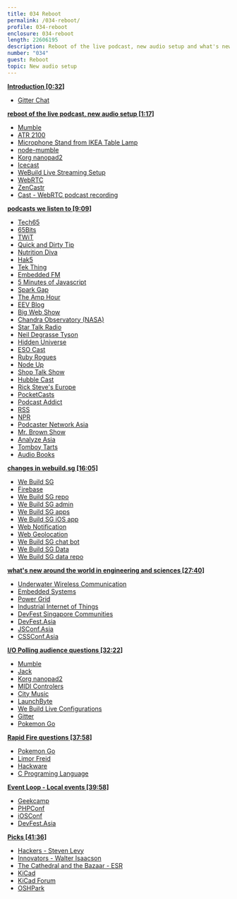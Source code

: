 ```yaml
---
title: 034 Reboot
permalink: /034-reboot/
profile: 034-reboot
enclosure: 034-reboot
length: 22606195
description: Reboot of the live podcast, new audio setup and what's new around the world in engineering and sciences
number: "034"
guest: Reboot
topic: New audio setup
---
```


**[Introduction [0:32]](#t=0:32)**

- [Gitter Chat](https://gitter.im/webuildsg/live)

**[reboot of the live podcast, new audio setup [1:17]](#t=1:17)**

- [Mumble](http://mumble.info/)
- [ATR 2100](http://www.audio-technica.com/cms/wired_mics/b8dd84773f83092c/)
- [Microphone Stand from IKEA Table Lamp](http://www.ikeahackers.net/2014/05/desktop-mic-stand-from-a-lamp.html)
- [node-mumble](https://github.com/Rantanen/node-mumble)
- [Korg nanopad2](http://www.korg.com/us/products/computergear/nanopad2/)
- [Icecast](http://icecast.org/)
- [WeBuild Live Streaming Setup](http://live.webuild.sg/setup/)
- [WebRTC](https://webrtc.org/)
- [ZenCastr](https://zencastr.com/)
- [Cast - WebRTC podcast recording](https://tryca.st/)


**[podcasts we listen to [9:09]](#t=9:09)**

- [Tech65](http://tech65.org/)
- [65Bits](http://www.tech65.org/show/65bits/)
- [TWiT](http://twit.tv)
- [Quick and Dirty Tip](http://www.quickanddirtytips.com/)
- [Nutrition Diva](http://www.quickanddirtytips.com/nutrition-diva)
- [Hak5](http://hak5.org)
- [Tek Thing](http://www.tekthing.com/)
- [Embedded FM](http://embedded.fm)
- [5 Minutes of Javascript](https://fivejs.codeschool.com/)
- [Spark Gap](http://thesparkgap.net/)
- [The Amp Hour](http://www.theamphour.com)
- [EEV Blog](http://www.eevblog.com/)
- [Big Web Show](http://5by5.tv/bigwebshow)
- [Chandra Observatory (NASA)](http://chandra.harvard.edu/resources/podcasts/)
- [Star Talk Radio](http://www.startalkradio.net/)
- [Neil Degrasse Tyson](https://en.wikipedia.org/wiki/Neil_deGrasse_Tyson)
- [Hidden Universe](https://itunes.apple.com/us/podcast/hidden-universe-hd-nasas-spitzer/id252259693?mt=2)
- [ESO Cast](https://www.eso.org/public/videos/archive/category/esocast/)
- [Ruby Rogues](https://devchat.tv/ruby-rogues)
- [Node Up](http://nodeup.com/)
- [Shop Talk Show](http://shoptalkshow.com/)
- [Hubble Cast](http://www.spacetelescope.org/videos/archive/category/hubblecast/)
- [Rick Steve's Europe](https://www.ricksteves.com/watch-read-listen/audio/podcasts)
- [PocketCasts](http://www.shiftyjelly.com/pocketcasts/)
- [Podcast Addict](http://podcastaddict.fr/)
- [RSS](https://en.wikipedia.org/wiki/RSS)
- [NPR](http://npr.org)
- [Podcaster Network Asia](https://www.facebook.com/groups/PodcasterNetworkAsia/)
- [Mr. Brown Show](http://www.mrbrownshow.com/)
- [Analyze Asia](https://analyse.asia/)
- [Tomboy Tarts](http://www.tomboy-tarts.com/)
- [Audio Books](https://librivox.org/)

**[changes in webuild.sg [16:05]](#t=16:05)**

- [We Build SG](http://webuild.sg)
- [Firebase](https://firebase.google.com/)
- [We Build SG repo](https://github.com/webuildsg/webuild)
- [We Build SG admin](http://webuild.sg/admin)
- [We Build SG apps](https://webuild.sg/apps)
- [We Build SG iOS app](https://itunes.apple.com/us/app/we-build-sg/id1089421487)
- [Web Notification](https://developer.mozilla.org/en-US/docs/Web/API/Notifications_API/Using_the_Notifications_API)
- [Web Geolocation](https://developer.mozilla.org/en-US/docs/Web/API/Geolocation/Using_geolocation)
- [We Build SG chat bot](https://www.facebook.com/webuildsg/)
- [We Build SG Data](http://data.webuild.sg/)
- [We Build SG data repo](https://github.com/webuildsg/data)


**[what's new around the world in engineering and sciences [27:40]](#t=27:40)**

- [Underwater Wireless Communication](https://en.wikipedia.org/wiki/Underwater_acoustic_communication)
- [Embedded Systems](https://en.wikipedia.org/wiki/Embedded_system)
- [Power Grid](https://en.wikipedia.org/wiki/Electrical_grid)
- [Industrial Internet of Things](http://www.forbes.com/sites/oreillymedia/2014/02/05/the-industrial-internet-of-things/)
- [DevFest Singapore Communities](http://2016.devfest.asia/community/)
- [DevFest.Asia](https://devfest.asia/)
- [JSConf.Asia](http://2016.jsconf.asia)
- [CSSConf.Asia](http://2016.cssconf.asia)

**[I/O Polling audience questions [32:22]](#t=32:22)**

- [Mumble](http://mumble.info/)
- [Jack](http://www.jackaudio.org/)
- [Korg nanopad2](http://www.korg.com/us/products/computergear/nanopad2/)
- [MIDI Controlers](https://en.wikipedia.org/wiki/MIDI_controller)
- [City Music](http://www.citymusic.com.sg/)
- [LaunchByte](http://launchbyte.com/)
- [We Build Live Configurations](https://github.com/webuildsg/live-server)
- [Gitter](https://gitter.im/)
- [Pokemon Go](http://pokemongo.com/)

**[Rapid Fire questions [37:58]](#t=37:58)**

- [Pokemon Go](http://pokemongo.com/)
- [Limor Freid](http://www.ladyada.net/)
- [Hackware](https://www.facebook.com/groups/hackware/)
- [C Programing Language](https://en.wikipedia.org/wiki/C_(programming_language))

**[Event Loop - Local events [39:58]](#t=39:58)**

- [Geekcamp](https://www.geekcamp.sg/)
- [PHPConf](https://2016.phpconf.asia/)
- [iOSConf](http://iosconf.sg/)
- [DevFest.Asia](https://devfest.asia/)

**[Picks [41:36]](#t=41:36)**

- [Hackers - Steven Levy](https://en.wikipedia.org/wiki/Hackers:_Heroes_of_the_Computer_Revolution)
- [Innovators - Walter Isaacson](http://www.simonandschuster.com/books/The-Innovators/Walter-Isaacson/9781476708706)
- [The Cathedral and the Bazaar - ESR](https://en.wikipedia.org/wiki/The_Cathedral_and_the_Bazaar)
- [KiCad](http://kicad-pcb.org/)
- [KiCad Forum](http://kicad.info)
- [OSHPark](https://oshpark.com/)

